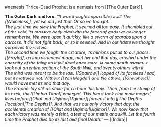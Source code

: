 #nemesis 
Thrice-Dead Prophet is a nemesis from [[The Outer Dark]].

__The Outer Dark mat lore:__
"_It was thought impossible to kill The [[Nameless]], yet we did just that. Or so we thought...  
The first time we slew the Prophet, it seemed all too easy. It shambled out of the void, its massive body clad with the faces of gods we no longer remembered. We were upon it quickly, like a swarm of scarabs upon a carcass. It did not fight back, or so it seemed. And in our haste we thought ourselves the victors.  
The second time we fought the creature, its minions put us to our paces. [[Frayla]], an inexperienced mage, met her end that day, crushed under the enormity of the thing as it fell dead once more. In some death spasm. It took out an entire section of the South Wall, and twenty others with it.  
The third was meant to be the last. [[Sparrow]] lopped of its faceless head, but it mattered not. Without [[Yan Magda]] and the others, [[Gravehold]] would have met its end that day.  
The Prophet lay still as stone for an hour this time. Then, from the stump of its neck, the [[Umbra Titan]] emerged. This beast took nine more mages' lives before [[Ohat and Ulgimor|Ulgimor]] forced it into [[The Depths (location)|The Depths]]. And that was our only victory that day: the accidental creation of [[Ohat and Ulgimor|Ulgimor]]. 
We now know that each victory was merely a feint, a test of our mettle and skill. Let the fourth time the Prophet dies be its last and final Death._" ― [[Indira]]